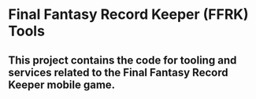 # Final Fantasy Record Keeper (FFRK) Tools #

## This project contains the code for tooling and services related to the Final Fantasy Record Keeper mobile game. ##
